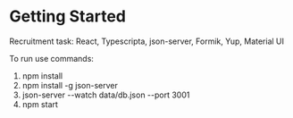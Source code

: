 # Getting Started

Recruitment task: React, Typescripta, json-server, Formik, Yup, Material UI

To run use commands:

1. npm install
2. npm install -g json-server
3. json-server --watch data/db.json --port 3001
4. npm start
